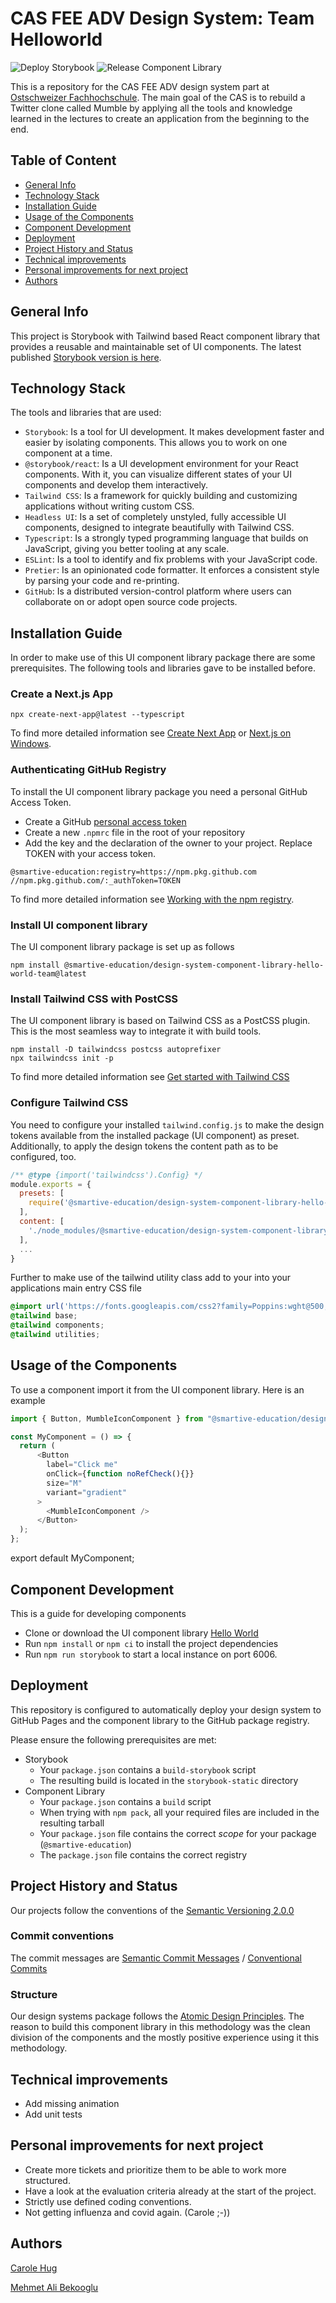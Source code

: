 # CAS FEE ADV Design System: Team Helloworld

![Deploy Storybook](https://github.com/smartive-education/design-system-component-library-helloworld/actions/workflows/storybook.yml/badge.svg)
![Release Component Library](https://github.com/smartive-education/design-system-component-library-helloworld/actions/workflows/release.yml/badge.svg)

This is a repository for the CAS FEE ADV design system part at [Ostschweizer Fachhochschule](https://www.ost.ch/de/weiterbildung/weiterbildungsangebot/informatik/software-engineering-testing/cas-frontend-engineering-advanced). 
The main goal of the CAS is to rebuild a Twitter clone called Mumble by applying all the tools and knowledge learned in the lectures to create 
an application from the beginning to the end.


## Table of Content
* [General Info](#general-info)
* [Technology Stack](#technology-stack)
* [Installation Guide](#installation-guide)
* [Usage of the Components](#usage-of-the-components)
* [Component Development](#component-development)
* [Deployment](#deployment)
* [Project History and Status](#project-history-and-status)
* [Technical improvements](#technical-improvements)
* [Personal improvements for next project](#personal-improvements-for-next-project)
* [Authors](#authors)

## General Info

This project is Storybook with Tailwind based React component library that provides
a reusable and maintainable set of UI components. The latest published [ Storybook version is here](https://smartive-education.github.io/design-system-component-library-helloworld/?path=/story/design-tokens-branding-app-icon--page).

## Technology Stack

The tools and libraries that are used:
* `Storybook`: Is a tool for UI development. It makes development faster and easier by isolating components. This allows you to work on one component at a time.
* `@storybook/react`: Is a UI development environment for your React components. With it, you can visualize different states of your UI components and develop them interactively.
* `Tailwind CSS`: Is a framework for quickly building and customizing applications without writing custom CSS.
* `Headless UI`: Is a set of completely unstyled, fully accessible UI components, designed to integrate beautifully with Tailwind CSS.
* `Typescript`: Is a strongly typed programming language that builds on JavaScript, giving you better tooling at any scale.
* `ESLint`: Is a tool to identify and fix problems with your JavaScript code.
* `Pretier`: Is an opinionated code formatter. It enforces a consistent style by parsing your code and re-printing.
* `GitHub`: Is a distributed version-control platform where users can collaborate on or adopt open source code projects.


## Installation Guide

In order to make use of this UI component library package there are some prerequisites.
The following tools and libraries gave to be installed before.

### Create a Next.js App

```console
npx create-next-app@latest --typescript
```

To find more detailed information see [Create Next App](https://nextjs.org/docs/api-reference/create-next-app) or [Next.js on Windows](https://learn.microsoft.com/en-us/windows/dev-environment/javascript/nextjs-on-wsl).

### Authenticating GitHub Registry

To install the UI component library package you need a personal GitHub Access Token.

* Create a GitHub [personal access token](https://docs.github.com/en/authentication/keeping-your-account-and-data-secure/creating-a-personal-access-token)
* Create a new `.npmrc` file in the root of your repository
* Add the key and the declaration of the owner to your project. Replace TOKEN with your access token. 

```console
@smartive-education:registry=https://npm.pkg.github.com
//npm.pkg.github.com/:_authToken=TOKEN
```

To find more detailed information see [Working with the npm registry](https://docs.github.com/en/packages/working-with-a-github-packages-registry/working-with-the-npm-registry).

### Install UI component library 

The UI component library package is set up as follows

```console
npm install @smartive-education/design-system-component-library-hello-world-team@latest
```

### Install Tailwind CSS with PostCSS
The UI component library is based on Tailwind CSS as a PostCSS plugin. This is the most 
seamless way to integrate it with build tools. 

```console
npm install -D tailwindcss postcss autoprefixer
npx tailwindcss init -p
```
To find more detailed information see [Get started with Tailwind CSS](https://tailwindcss.com/docs/installation/using-postcss)

### Configure Tailwind CSS

You need to configure your installed `tailwind.config.js` to make the design tokens available from the installed package (UI component) as preset. 
Additionally, to apply the design tokens the content path as to be configured, too.

```javascript
/** @type {import('tailwindcss').Config} */
module.exports = {
  presets: [
    require('@smartive-education/design-system-component-library-hello-world-team/tailwind'),
  ],
  content: [
    './node_modules/@smartive-education/design-system-component-library-hello-world-team/dist/components/**/*.{js,ts,jsx,tsx}'
  ],
  ...
}
```
Further to make use of the tailwind utility class add to your into your applications main entry CSS file

```css
@import url('https://fonts.googleapis.com/css2?family=Poppins:wght@500;600;700&display=swap');
@tailwind base;
@tailwind components;
@tailwind utilities;
```

## Usage of the Components

To use a component import it from the UI component library. Here is an example

```javascript
import { Button, MumbleIconComponent } from "@smartive-education/design-system-component-library-hello-world-team";

const MyComponent = () => {
  return (
      <Button
        label="Click me"
        onClick={function noRefCheck(){}}
        size="M"
        variant="gradient"
      >
        <MumbleIconComponent />
      </Button>
  );
};
```

export default MyComponent;

## Component Development 

This is a guide for developing components 
* Clone or download the UI component library [Hello World](https://github.com/smartive-education/design-system-component-library-helloworld)
* Run `npm install` or `npm ci` to install the project dependencies
* Run `npm run storybook` to start a local instance on port 6006.

## Deployment

This repository is configured to automatically deploy your design system
to GitHub Pages and the component library to the GitHub package registry.

Please ensure the following prerequisites are met:

- Storybook
  - Your `package.json` contains a `build-storybook` script
  - The resulting build is located in the `storybook-static` directory
- Component Library
  - Your `package.json` contains a `build` script
  - When trying with `npm pack`, all your required files are included in the resulting tarball
  - Your `package.json` file contains the correct _scope_ for your package (`@smartive-education`)
  - The `package.json` file contains the correct registry

## Project History and Status

Our projects follow the conventions of the [Semantic Versioning  2.0.0](https://semver.org/)

### Commit conventions

The commit messages are [Semantic Commit Messages](https://gist.github.com/joshbuchea/6f47e86d2510bce28f8e7f42ae84c716) / [Conventional Commits](https://www.conventionalcommits.org/en/v1.0.0/#summary)

### Structure

Our design systems package follows the [Atomic Design Principles](https://xd.adobe.com/ideas/process/ui-design/atomic-design-principles-methodology-101/).
The reason to build this component library in this methodology was the clean division of the components and
the mostly positive experience using it this methodology.

## Technical improvements
- Add missing animation
- Add unit tests

## Personal improvements for next project
- Create more tickets and prioritize them to be able to work more structured.
- Have a look at the evaluation criteria already at the start of the project.
- Strictly use defined coding conventions.
- Not getting influenza and covid again. (Carole ;-))

## Authors
[Carole Hug](https://github.com/CaroleHug)

[Mehmet Ali Bekooglu](https://github.com/malib)
